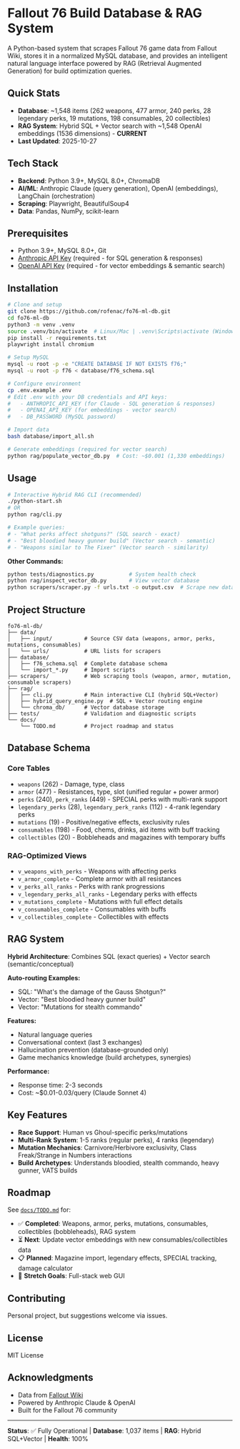 # Fallout 76 Build Database & RAG System

A Python-based system that scrapes Fallout 76 game data from Fallout Wiki, stores it in a normalized MySQL database, and provides an intelligent natural language interface powered by RAG (Retrieval Augmented Generation) for build optimization queries.

## Quick Stats

- **Database**: ~1,548 items (262 weapons, 477 armor, 240 perks, 28 legendary perks, 19 mutations, 198 consumables, 20 collectibles)
- **RAG System**: Hybrid SQL + Vector search with ~1,548 OpenAI embeddings (1536 dimensions) - **CURRENT**
- **Last Updated**: 2025-10-27

## Tech Stack

- **Backend**: Python 3.9+, MySQL 8.0+, ChromaDB
- **AI/ML**: Anthropic Claude (query generation), OpenAI (embeddings), LangChain (orchestration)
- **Scraping**: Playwright, BeautifulSoup4
- **Data**: Pandas, NumPy, scikit-learn

## Prerequisites

- Python 3.9+, MySQL 8.0+, Git
- [Anthropic API Key](https://console.anthropic.com/) (required - for SQL generation & responses)
- [OpenAI API Key](https://platform.openai.com/api-keys) (required - for vector embeddings & semantic search)

## Installation

```bash
# Clone and setup
git clone https://github.com/rofenac/fo76-ml-db.git
cd fo76-ml-db
python3 -m venv .venv
source .venv/bin/activate  # Linux/Mac | .venv\Scripts\activate (Windows)
pip install -r requirements.txt
playwright install chromium

# Setup MySQL
mysql -u root -p -e "CREATE DATABASE IF NOT EXISTS f76;"
mysql -u root -p f76 < database/f76_schema.sql

# Configure environment
cp .env.example .env
# Edit .env with your DB credentials and API keys:
#   - ANTHROPIC_API_KEY (for Claude - SQL generation & responses)
#   - OPENAI_API_KEY (for embeddings - vector search)
#   - DB_PASSWORD (MySQL password)

# Import data
bash database/import_all.sh

# Generate embeddings (required for vector search)
python rag/populate_vector_db.py  # Cost: ~$0.001 (1,330 embeddings)
```

## Usage

```bash
# Interactive Hybrid RAG CLI (recommended)
./python-start.sh
# OR
python rag/cli.py

# Example queries:
# - "What perks affect shotguns?" (SQL search - exact)
# - "Best bloodied heavy gunner build" (Vector search - semantic)
# - "Weapons similar to The Fixer" (Vector search - similarity)
```

**Other Commands:**
```bash
python tests/diagnostics.py           # System health check
python rag/inspect_vector_db.py       # View vector database
python scrapers/scraper.py -f urls.txt -o output.csv  # Scrape new data
```

## Project Structure

```
fo76-ml-db/
├── data/
│   ├── input/          # Source CSV data (weapons, armor, perks, mutations, consumables)
│   └── urls/           # URL lists for scrapers
├── database/
│   ├── f76_schema.sql  # Complete database schema
│   └── import_*.py     # Import scripts
├── scrapers/           # Web scraping tools (weapon, armor, mutation, consumable scrapers)
├── rag/
│   ├── cli.py          # Main interactive CLI (hybrid SQL+Vector)
│   ├── hybrid_query_engine.py  # SQL + Vector routing engine
│   └── chroma_db/      # Vector database storage
├── tests/              # Validation and diagnostic scripts
└── docs/
    └── TODO.md         # Project roadmap and status
```

## Database Schema

### Core Tables
- `weapons` (262) - Damage, type, class
- `armor` (477) - Resistances, type, slot (unified regular + power armor)
- `perks` (240), `perk_ranks` (449) - SPECIAL perks with multi-rank support
- `legendary_perks` (28), `legendary_perk_ranks` (112) - 4-rank legendary perks
- `mutations` (19) - Positive/negative effects, exclusivity rules
- `consumables` (198) - Food, chems, drinks, aid items with buff tracking
- `collectibles` (20) - Bobbleheads and magazines with temporary buffs

### RAG-Optimized Views
- `v_weapons_with_perks` - Weapons with affecting perks
- `v_armor_complete` - Complete armor with all resistances
- `v_perks_all_ranks` - Perks with rank progressions
- `v_legendary_perks_all_ranks` - Legendary perks with effects
- `v_mutations_complete` - Mutations with full effect details
- `v_consumables_complete` - Consumables with buffs
- `v_collectibles_complete` - Collectibles with effects

## RAG System

**Hybrid Architecture**: Combines SQL (exact queries) + Vector search (semantic/conceptual)

**Auto-routing Examples:**
- SQL: "What's the damage of the Gauss Shotgun?"
- Vector: "Best bloodied heavy gunner build"
- Vector: "Mutations for stealth commando"

**Features:**
- Natural language queries
- Conversational context (last 3 exchanges)
- Hallucination prevention (database-grounded only)
- Game mechanics knowledge (build archetypes, synergies)

**Performance:**
- Response time: 2-3 seconds
- Cost: ~$0.01-0.03/query (Claude Sonnet 4)

## Key Features

- **Race Support**: Human vs Ghoul-specific perks/mutations
- **Multi-Rank System**: 1-5 ranks (regular perks), 4 ranks (legendary)
- **Mutation Mechanics**: Carnivore/Herbivore exclusivity, Class Freak/Strange in Numbers interactions
- **Build Archetypes**: Understands bloodied, stealth commando, heavy gunner, VATS builds

## Roadmap

See [`docs/TODO.md`](docs/TODO.md) for:
- ✅ **Completed**: Weapons, armor, perks, mutations, consumables, collectibles (bobbleheads), RAG system
- ⏳ **Next**: Update vector embeddings with new consumables/collectibles data
- 📋 **Planned**: Magazine import, legendary effects, SPECIAL tracking, damage calculator
- 🎯 **Stretch Goals**: Full-stack web GUI

## Contributing

Personal project, but suggestions welcome via issues.

## License

MIT License

## Acknowledgments

- Data from [Fallout Wiki](https://fallout.fandom.com/)
- Powered by Anthropic Claude & OpenAI
- Built for the Fallout 76 community

---

**Status**: ✅ Fully Operational | **Database**: 1,037 items | **RAG**: Hybrid SQL+Vector | **Health**: 100%
